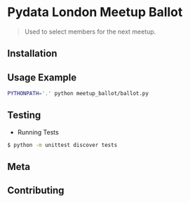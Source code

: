 # Pydata London Meetup Ballot

> Used to select members for the next meetup. 

## Installation

## Usage Example

```bash
PYTHONPATH='.' python meetup_ballot/ballot.py
```

## Testing

* Running Tests

```bash
$ python -m unittest discover tests
```

## Meta

## Contributing

